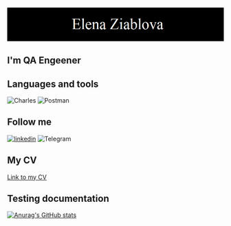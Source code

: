 ![Header](https://raw.githubusercontent.com/Lena7Z/Lena7Z/main/assets/%D0%A4%D0%98.bmp)

## I'm QA Engeener

## Languages and tools 
![Charles](https://img.shields.io/badge/Charles-0d1117?style=flat&logo=charles)
![Postman](https://img.shields.io/badge/Postman-0d1117?style=flat&logo=Postman)

## Follow me 
[![linkedin](https://img.shields.io/badge/linkedin-0d1117?style=flat&logo=linkedin)](https://www.linkedin.com/in/elenazeablova)
![Telegram](https://img.shields.io/badge/Telegram-0d1117?style=flat&logo=Telegram)


## My CV
[Link to my CV](https://docs.google.com/document/d/1GchQM6NiCeBudXV0twVsouaafOict4-dhSN2_IqGmTo/edit?usp=sharing)

## Testing documentation


[![Anurag's GitHub stats](https://github-readme-stats.vercel.app/api?username=Lena7Z&show_icons=true&theme=transparent)](https://github.com/Lena7Z/github-readme-stats)

